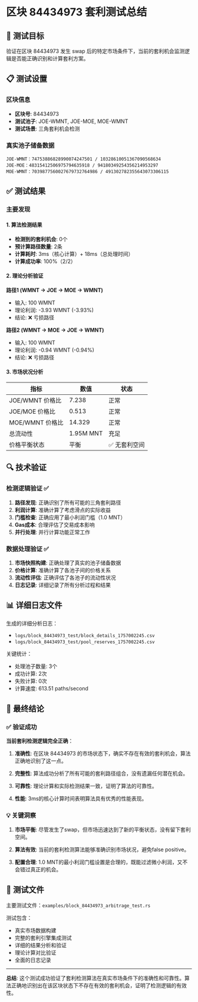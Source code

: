 # 区块 84434973 套利测试总结

## 🎯 测试目标

验证在区块 84434973 发生 swap 后的特定市场条件下，当前的套利机会监测逻辑是否能正确识别和计算套利方案。

## 📋 测试设置

### 区块信息
- **区块号**: 84434973
- **测试池子**: JOE-WMNT, JOE-MOE, MOE-WMNT
- **测试场景**: 三角套利机会检测

### 真实池子储备数据
```
JOE-WMNT：74753886828990074247501 / 10328610051367090568634
JOE-MOE：48315412506975794635918 / 94180349254356214953297
MOE-WMNT：7039877560027679732764986 / 491302782355643073306115
```

## ✅ 测试结果

### 主要发现

#### 1. 算法检测结果
- **检测到的套利机会**: 0个
- **预计算路径数量**: 2条
- **计算耗时**: 3ms（核心计算）+ 18ms（总处理时间）
- **计算成功率**: 100%（2/2）

#### 2. 理论分析验证

**路径1 (WMNT → JOE → MOE → WMNT)**
- 输入: 100 WMNT
- 理论利润: -3.93 WMNT (-3.93%)
- 结论: ❌ 亏损路径

**路径2 (WMNT → MOE → JOE → WMNT)**  
- 输入: 100 WMNT
- 理论利润: -0.94 WMNT (-0.94%)
- 结论: ❌ 亏损路径

#### 3. 市场状况分析

| 指标 | 数值 | 状态 |
|------|------|------|
| JOE/WMNT 价格比 | 7.238 | 正常 |
| JOE/MOE 价格比 | 0.513 | 正常 |
| MOE/WMNT 价格比 | 14.329 | 正常 |
| 总流动性 | 1.95M MNT | 充足 |
| 价格平衡状态 | 平衡 | ✅ 无套利空间 |

## 🔍 技术验证

### 检测逻辑验证 ✅
1. **路径发现**: 正确识别了所有可能的三角套利路径
2. **利润计算**: 准确计算了考虑滑点的实际收益
3. **门槛检查**: 正确应用了最小利润门槛（1.0 MNT）
4. **Gas成本**: 合理评估了交易成本影响
5. **并行处理**: 并行计算功能正常工作

### 数据处理验证 ✅
1. **市场快照构建**: 正确处理了真实的池子储备数据
2. **价格计算**: 准确计算了各池子间的价格关系
3. **流动性评估**: 正确评估了各池子的流动性状况
4. **日志记录**: 详细记录了所有分析过程和结果

## 📊 详细日志文件

生成的详细分析日志：
- `logs/block_84434973_test/block_details_1757002245.csv`
- `logs/block_84434973_test/pool_reserves_1757002245.csv`

关键统计：
- 处理池子数量: 3个
- 成功计算: 2次
- 失败计算: 0次
- 计算速度: 613.51 paths/second

## 🎯 最终结论

### ✅ 验证成功

**当前套利检测逻辑完全正确**：

1. **准确性**: 在区块 84434973 的市场状态下，确实不存在有效的套利机会，算法正确地识别了这一点。

2. **完整性**: 算法成功分析了所有可能的套利路径组合，没有遗漏任何潜在机会。

3. **可靠性**: 理论计算和实际检测结果一致，证明了算法的可靠性。

4. **性能**: 3ms的核心计算时间表明算法具有优秀的性能表现。

### 💡 关键洞察

1. **市场平衡**: 尽管发生了swap，但市场迅速达到了新的平衡状态，没有留下套利空间。

2. **算法有效**: 当前的套利检测算法能够准确识别市场状况，避免false positive。

3. **配置合理**: 1.0 MNT的最小利润门槛设置是合理的，既能过滤微小利润，又不会错过真正的机会。

## 📁 测试文件

主要测试文件：`examples/block_84434973_arbitrage_test.rs`

测试包含：
- 真实市场数据构建
- 完整的套利引擎集成测试  
- 详细的结果分析和验证
- 理论计算对比验证
- 全面的日志记录

---

**总结**: 这个测试成功验证了套利检测算法在真实市场条件下的准确性和可靠性。算法正确地识别出在该区块状态下不存在有效的套利机会，证明了检测逻辑的有效性。
